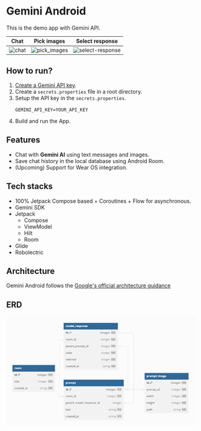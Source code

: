 # Gemini Android

This is the demo app with Gemini API.

| Chat                   | Pick images                          | Select response                              |
|------------------------|--------------------------------------|----------------------------------------------|
| ![chat](docs/chat.gif) | ![pick_images](docs/pick_images.gif) | ![select-response](docs/select_response.gif) |

## How to run?

1. [Create a Gemini API key](https://ai.google.dev/gemini-api/docs/api-key).
2. Create a `secrets.properties` file in a root directory.
3. Setup the API key in the `secrets.properties`.
   ```properties
   GEMINI_API_KEY=YOUR_API_KEY
   ```
4. Build and run the App.

## Features

- Chat with **Gemini AI** using text messages and images.
- Save chat history in the local database using Android Room.
- (Upcoming) Support for Wear OS integration.

## Tech stacks

- 100% Jetpack Compose based + Coroutines + Flow for asynchronous.
- Gemini SDK
- Jetpack
    - Compose
    - ViewModel
    - Hilt
    - Room
- Glide
- Robolectric

## Architecture

Gemini Android follows the
[Google's official architecture guidance](https://developer.android.com/topic/architecture)

## ERD

![erd](docs/erd.png)
